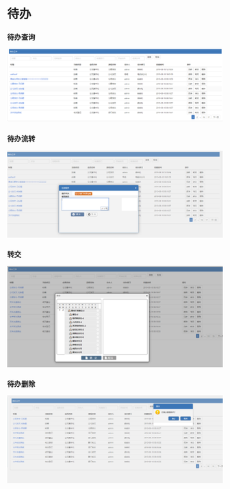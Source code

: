 # 待办

### 待办查询

![](../../.gitbook/assets/image%20%28101%29.png)

### 待办流转

![](../../.gitbook/assets/image%20%2845%29.png)

### 转交

![](../../.gitbook/assets/image%20%28189%29.png)

### 待办删除

![](../../.gitbook/assets/image%20%2833%29.png)

